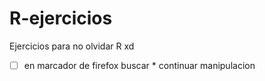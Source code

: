 # R-ejercicios
Ejercicios para no olvidar R xd
- [ ] en marcador de firefox buscar * continuar manipulacion
